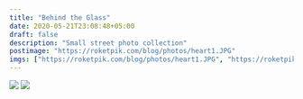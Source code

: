 ```yaml
---
title: "Behind the Glass"
date: 2020-05-21T23:08:48+05:00
draft: false
description: "Small street photo collection"
postimage: "https://roketpik.com/blog/photos/heart1.JPG"
imgs: ["https://roketpik.com/blog/photos/heart1.JPG", "https://roketpik.com/blog/photos/heart2.JPG"]
---
```


![](https://roketpik.com/blog/photos/heart1.JPG)
![](https://roketpik.com/blog/photos/heart2.JPG)
